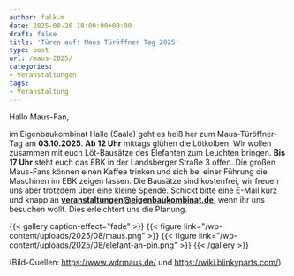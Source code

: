 ```yaml
---
author: falk-m
date: 2025-08-26 18:00:00+00:00
draft: false
title: 'Türen auf! Maus Türöffner Tag 2025'
type: post
url: /maus-2025/
categories:
- Veranstaltungen
tags:
- Veranstaltung
---
```


Hallo Maus-Fan,

im Eigenbaukombinat Halle (Saale) geht es heiß her zum Maus-Türöffner-Tag am **03.10.2025**.
**Ab 12 Uhr** mittags glühen die Lötkolben. Wir wollen zusammen mit euch Löt-Bausätze des Elefanten zum Leuchten bringen.
**Bis 17 Uhr** steht euch das EBK in der Landsberger Straße 3 offen. Die großen Maus-Fans können einen Kaffee trinken und sich bei einer Führung die Maschinen im EBK zeigen lassen. Die Bausätze sind kostenfrei, wir freuen uns aber trotzdem über eine kleine Spende. Schickt bitte eine E-Mail kurz und knapp an **veranstaltungen@eigenbaukombinat.de**, wenn ihr uns besuchen wollt. Dies erleichtert uns die Planung.

{{< gallery caption-effect="fade" >}}
{{< figure link="/wp-content/uploads/2025/08/maus.png" >}}
{{< figure link="/wp-content/uploads/2025/08/elefant-an-pin.png" >}}
{{< /gallery >}}

(Bild-Quellen: https://www.wdrmaus.de/ und https://wiki.blinkyparts.com/)